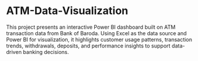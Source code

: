 # ATM-Data-Visualization
This project presents an interactive Power BI dashboard built on ATM transaction data from Bank of Baroda. Using Excel as the data source and Power BI for visualization, it highlights customer usage patterns, transaction trends, withdrawals, deposits, and performance insights to support data-driven banking decisions.
